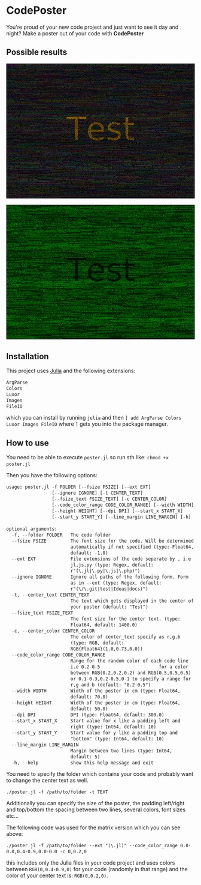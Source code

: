 # CodePoster

You're proud of your new code project and just want to see it day and night? 
Make a poster out of your code with **CodePoster**

## Possible results
![Standard version](normal_readme.png)

![Matrix version](matrix_readme.png)


## Installation 
This project uses [Julia](http://julialang.org) and the following extensions:
```
ArgParse
Colors
Luxor
Images
FileIO
```
which you can install by running `julia` and then `] add ArgParse Colors Luxor Images FileIO` where `]` gets you into the package manager.

## How to use
You need to be able to execute `poster.jl` so run sth like: `chmod +x poster.jl`

Then you have the following options:

```
usage: poster.jl -f FOLDER [--fsize FSIZE] [--ext EXT]
                 [--ignore IGNORE] [-t CENTER_TEXT]
                 [--fsize_text FSIZE_TEXT] [-c CENTER_COLOR]
                 [--code_color_range CODE_COLOR_RANGE] [--width WIDTH]
                 [--height HEIGHT] [--dpi DPI] [--start_x START_X]
                 [--start_y START_Y] [--line_margin LINE_MARGIN] [-h]

optional arguments:
  -f, --folder FOLDER   The code folder
  --fsize FSIZE         The font size for the code. Will be determined
                        automatically if not specified (type: Float64,
                        default: -1.0)
  --ext EXT             File extensions of the code seperate by , i.e
                        jl,js,py (type: Regex, default:
                        r"(\.jl|\.py|\.js|\.php)")
  --ignore IGNORE       Ignore all paths of the following form. Form
                        as in --ext (type: Regex, default:
                        r"(\/\.git|test|Ideas|docs)")
  -t, --center_text CENTER_TEXT
                        The text which gets displayed in the center of
                        your poster (default: "Test")
  --fsize_text FSIZE_TEXT
                        The font size for the center text. (type:
                        Float64, default: 1400.0)
  -c, --center_color CENTER_COLOR
                        The color of center_text specify as r,g,b 
                        (type: RGB, default:
                        RGB{Float64}(1.0,0.73,0.0))
  --code_color_range CODE_COLOR_RANGE
                        Range for the random color of each code line
                        i.e 0.2-0.5                      for a color
                        between RGB(0.2,0.2,0.2) and RGB(0.5,0.5,0.5)
                        or 0.1-0.3,0.2-0.5,0-1 to specify a range for
                        r,g and b (default: "0.2-0.5")
  --width WIDTH         Width of the poster in cm (type: Float64,
                        default: 70.0)
  --height HEIGHT       Width of the poster in cm (type: Float64,
                        default: 50.0)
  --dpi DPI             DPI (type: Float64, default: 300.0)
  --start_x START_X     Start value for x like a padding left and
                        right (type: Int64, default: 10)
  --start_y START_Y     Start value for y like a padding top and
                        "bottom" (type: Int64, default: 10)
  --line_margin LINE_MARGIN
                        Margin between two lines (type: Int64,
                        default: 5)
  -h, --help            show this help message and exit
```

You need to specify the folder which contains your code and probably want to change the center text as well.

```
./poster.jl -f /path/to/folder -t TEXT
```

Additionally you can specify the size of the poster, the padding left/right and top/bottom the spacing between two lines, several colors, font sizes etc...

The following code was used for the matrix version which you can see above:

```
./poster.jl -f /path/to/folder --ext "(\.jl)" --code_color_range 0.0-0.0,0.4-0.9,0.0-0.0 -c 0,0.2,0
```

this includes only the Julia files in your code project and uses colors 
between `RGB(0,0.4-0.9,0)` for your code (randomly in that range) and the color of your center text is: `RGB(0,0.2,0)`. 